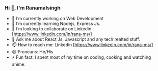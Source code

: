 ### Hi 👋, I'm Ranamalsingh

- 🔭 I’m currently working on Web Development
- 🌱 I’m currently learning Nodejs, Express Js.
- 👯 I’m looking to collaborate on Linkedin [https://www.linkedin.com/in/rana-ms/]
- 💬 Ask me about React Js, Javascript and any tech realted stuff.
- 📫 How to reach me: Linkedin [https://www.linkedin.com/in/rana-ms/]
- 😄 Pronouns: He/His
- ⚡ Fun fact: I spent most of my time on coding, cooking and watching anime.
